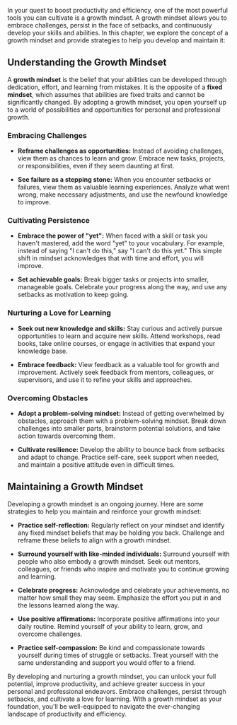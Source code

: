 
In your quest to boost productivity and efficiency, one of the most powerful tools you can cultivate is a growth mindset. A growth mindset allows you to embrace challenges, persist in the face of setbacks, and continuously develop your skills and abilities. In this chapter, we explore the concept of a growth mindset and provide strategies to help you develop and maintain it:

Understanding the Growth Mindset
--------------------------------

A **growth mindset** is the belief that your abilities can be developed through dedication, effort, and learning from mistakes. It is the opposite of a **fixed mindset**, which assumes that abilities are fixed traits and cannot be significantly changed. By adopting a growth mindset, you open yourself up to a world of possibilities and opportunities for personal and professional growth.

### Embracing Challenges

* **Reframe challenges as opportunities:** Instead of avoiding challenges, view them as chances to learn and grow. Embrace new tasks, projects, or responsibilities, even if they seem daunting at first.

* **See failure as a stepping stone:** When you encounter setbacks or failures, view them as valuable learning experiences. Analyze what went wrong, make necessary adjustments, and use the newfound knowledge to improve.

### Cultivating Persistence

* **Embrace the power of "yet":** When faced with a skill or task you haven't mastered, add the word "yet" to your vocabulary. For example, instead of saying "I can't do this," say "I can't do this yet." This simple shift in mindset acknowledges that with time and effort, you will improve.

* **Set achievable goals:** Break bigger tasks or projects into smaller, manageable goals. Celebrate your progress along the way, and use any setbacks as motivation to keep going.

### Nurturing a Love for Learning

* **Seek out new knowledge and skills:** Stay curious and actively pursue opportunities to learn and acquire new skills. Attend workshops, read books, take online courses, or engage in activities that expand your knowledge base.

* **Embrace feedback:** View feedback as a valuable tool for growth and improvement. Actively seek feedback from mentors, colleagues, or supervisors, and use it to refine your skills and approaches.

### Overcoming Obstacles

* **Adopt a problem-solving mindset:** Instead of getting overwhelmed by obstacles, approach them with a problem-solving mindset. Break down challenges into smaller parts, brainstorm potential solutions, and take action towards overcoming them.

* **Cultivate resilience:** Develop the ability to bounce back from setbacks and adapt to change. Practice self-care, seek support when needed, and maintain a positive attitude even in difficult times.

Maintaining a Growth Mindset
----------------------------

Developing a growth mindset is an ongoing journey. Here are some strategies to help you maintain and reinforce your growth mindset:

* **Practice self-reflection:** Regularly reflect on your mindset and identify any fixed mindset beliefs that may be holding you back. Challenge and reframe these beliefs to align with a growth mindset.

* **Surround yourself with like-minded individuals:** Surround yourself with people who also embody a growth mindset. Seek out mentors, colleagues, or friends who inspire and motivate you to continue growing and learning.

* **Celebrate progress:** Acknowledge and celebrate your achievements, no matter how small they may seem. Emphasize the effort you put in and the lessons learned along the way.

* **Use positive affirmations:** Incorporate positive affirmations into your daily routine. Remind yourself of your ability to learn, grow, and overcome challenges.

* **Practice self-compassion:** Be kind and compassionate towards yourself during times of struggle or setbacks. Treat yourself with the same understanding and support you would offer to a friend.

By developing and nurturing a growth mindset, you can unlock your full potential, improve productivity, and achieve greater success in your personal and professional endeavors. Embrace challenges, persist through setbacks, and cultivate a love for learning. With a growth mindset as your foundation, you'll be well-equipped to navigate the ever-changing landscape of productivity and efficiency.
